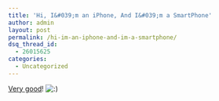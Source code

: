 ```yaml
---
title: 'Hi, I&#039;m an iPhone, And I&#039;m a SmartPhone'
author: admin
layout: post
permalink: /hi-im-an-iphone-and-im-a-smartphone/
dsq_thread_id:
  - 26015625
categories:
  - Uncategorized
---
```

[Very good][1]! <img src="http://blog.lotas-smartman.net/wp-includes/images/smilies/icon_smile.gif" alt=":)" class="wp-smiley" />

 [1]: http://www.istartedsomething.com.nyud.net:8080/20070226/iphone-smartphone-ad/